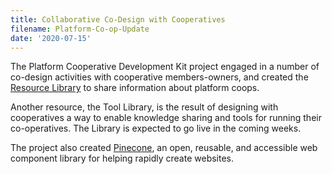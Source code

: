 ```yaml
---
title: Collaborative Co-Design with Cooperatives
filename: Platform-Co-op-Update
date: '2020-07-15'
---
```

The Platform Cooperative Development Kit project engaged in a number of co-design activities with
cooperative members-owners, and created the [Resource Library](https://resources.platform.coop/)
to share information about platform coops.

Another resource, the Tool Library, is the result of designing with cooperatives a way to enable
knowledge sharing and tools for running their co-operatives. The Library is expected to go live
in the coming weeks.

The project also created [Pinecone](https://pinecone.netlify.app/), an open, reusable,
and accessible web component library for helping rapidly create websites.
